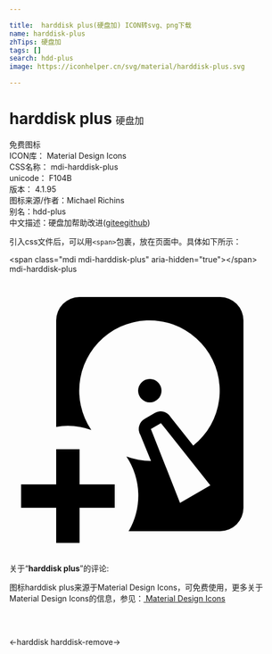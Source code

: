 ```yaml
---

title:  harddisk plus(硬盘加) ICON转svg、png下载
name: harddisk-plus
zhTips: 硬盘加
tags: []
search: hdd-plus
image: https://iconhelper.cn/svg/material/harddisk-plus.svg

---
```


# harddisk plus  <small style="font-size: 60%;font-weight: 100">硬盘加</small>


<div class="detail-page">
<p>
<span><span class="badge-success badge">免费图标</span> </span>
<br/>
<span>
ICON库：
<span class="badge-secondary badge">Material Design Icons</span> 
</span>
<br/>
<span>
CSS名称：
<span class="badge-secondary badge">mdi-harddisk-plus</span> 
</span>
<br/>
<span>
unicode：
<span class="badge-secondary badge">F104B</span> 
<copy-btn content='F104B' btn-title=""></copy-btn>
<copy-btn :content='String.fromCodePoint(parseInt("F104B", 16))' btn-title="复制U"></copy-btn>
</span>
<br/>
<span>
版本：
<span class="badge-secondary badge">4.1.95</span> 
</span>
<br/>
<span>图标来源/作者：<span class="badge-light badge">Michael Richins</span></span> 
<br/>
<span>别名：<span class="badge-light badge">hdd-plus</span></span><br/><span class="zh-detail">中文描述：<span class="badge-primary badge">硬盘加</span><span class="help-link"><span>帮助改进</span>(<a href="https://gitee.com/liuwave/icon-helper/edit/master/json/material/harddisk-plus.json" target="_blank" rel="noopener noreferrer">gitee</a><a href="https://github.com/liuwave/icon-helper/edit/master/json/material/harddisk-plus.json" target="_blank" rel="noopener noreferrer">github</a></span>)</span><br/>
</p>
</div>
<div class="alert alert-dark">
  <i class="mdi mdi-harddisk-plus mdi-48px"></i>
  <i class="mdi mdi-harddisk-plus mdi-36px"></i>
  <i class="mdi mdi-harddisk-plus mdi-24px"></i>
  <i class="mdi mdi-harddisk-plus mdi-18px"></i>
</div>
<div>
  <p>引入css文件后，可以用<code>&lt;span&gt;</code>包裹，放在页面中。具体如下所示：    
  </p>
  <div class="alert alert-primary" style="font-size: 14px">
    &lt;span class="mdi mdi-harddisk-plus" aria-hidden="true"&gt;&lt;/span&gt;
    <copy-btn content='<span class="mdi mdi-harddisk-plus" aria-hidden="true"></span>'></copy-btn>
  </div>
  <div class="alert alert-secondary">
    <i class="mdi mdi-harddisk-plus"
    style="font-size: 24px"
    aria-hidden="true"></i> mdi-harddisk-plus
    <copy-btn content="mdi-harddisk-plus" btn-title="复制图标名称"></copy-btn>
  </div>
</div>
<div id="svg" class="svg-wrap">
<svg xmlns="http://www.w3.org/2000/svg" viewBox="0 0 24 24"><path d="M12 9A1 1 0 1 0 13 10A1 1 0 0 0 12 9M12 9A1 1 0 1 0 13 10A1 1 0 0 0 12 9M18 2H6A2 2 0 0 0 4 4V13.09A5.47 5.47 0 0 1 5 13A5.71 5.71 0 0 1 7 13.36A6 6 0 1 1 15.71 14.69L13.79 12.27A1 1 0 0 0 12.42 11.9L11.56 12.4A1 1 0 0 0 11.19 13.77L12.1 16A6.12 6.12 0 0 1 10 15.62A6 6 0 0 1 10.19 22H18A2 2 0 0 0 20 20V4A2 2 0 0 0 18 2M14.58 19.58L12.09 13.27L12.95 12.77L17.17 18.08M12 11A1 1 0 1 0 11 10A1 1 0 0 0 12 11M9 20H6V23H4V20H1V18H4V15H6V18H9Z" /></svg>
</div>
<detail full-name='mdi-harddisk-plus'></detail>
<div class="icon-detail__container">
<p>关于“<b>harddisk plus</b>”的评论:</p>
</div>
<Vssue title="关于“harddisk plus”的评论" />    
<div><p>图标harddisk plus来源于Material Design Icons，可免费使用，更多关于 Material Design Icons的信息，参见：<a target="_blank" href="https://iconhelper.cn/material.html"> Material Design Icons</a>
</p></div>

<div style="padding:2rem 0 " class="page-nav"><p class="inner"><span class="prev">←<router-link to="/icon/harddisk.html">harddisk</router-link></span> <span class="next"><router-link to="/icon/harddisk-remove.html">harddisk-remove</router-link>→</span></p></div>

